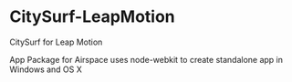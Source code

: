 CitySurf-LeapMotion
===================

CitySurf for Leap Motion

App Package for Airspace uses node-webkit to create standalone app in Windows and OS X
